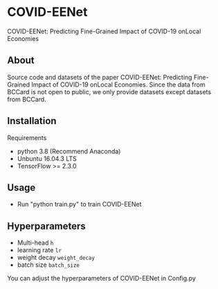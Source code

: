 # COVID-EENet
COVID-EENet: Predicting Fine-Grained Impact of COVID-19 onLocal Economies

## About
Source code and datasets of the paper COVID-EENet: Predicting Fine-Grained Impact of COVID-19 onLocal Economies.
Since the data from BCCard is not open to public, we only provide datasets except datasets from BCCard.

## Installation
Requirements

- python 3.8 (Recommend Anaconda)
- Unbuntu 16.04.3 LTS
- TensorFlow >= 2.3.0

## Usage
- Run "python train.py" to train COVID-EENet

## Hyperparameters
- Multi-head `h`
- learning rate `lr`
- weight decay `weight_decay`
- batch size `batch_size`

You can adjust the hyperparameters of COVID-EENet in Config.py


